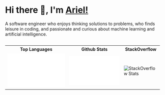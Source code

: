 # Hi there 👋, I'm [Ariel!](https://arielmagbanua.com/)

A software engineer who enjoys thinking solutions to problems, who finds leisure in coding, and passionate and curious about machine learning and artificial intelligence.

<div style="width:100%; overflow-x:auto;">
  <table style="width:100%; border-collapse: collapse;">
    <tr>
      <th>Top Languages</th>
      <th>Github Stats</th>
      <th>StackOverflow</th>
    </tr>
    <tr>
      <td>
        <img src="https://raw.githubusercontent.com/arielmagbanua/github-stats/refs/heads/my-stats/generated/languages.svg#gh-dark-mode-only" alt="Top Languages" style="max-width:100%;">
      </td>
      <td>
        <img src="https://raw.githubusercontent.com/arielmagbanua/github-stats/refs/heads/my-stats/generated/overview.svg#gh-dark-mode-only" alt="Github Stats" style="max-width:100%;">
      </td>
      <td>
        <img src="https://stackoverflow-badge.herokuapp.com/stackoverflow?username=2076848&period=year&mini=false" alt="StackOverflow Stats" style="max-width:100%;">
      </td>
    </tr>
  </table>
</div>
